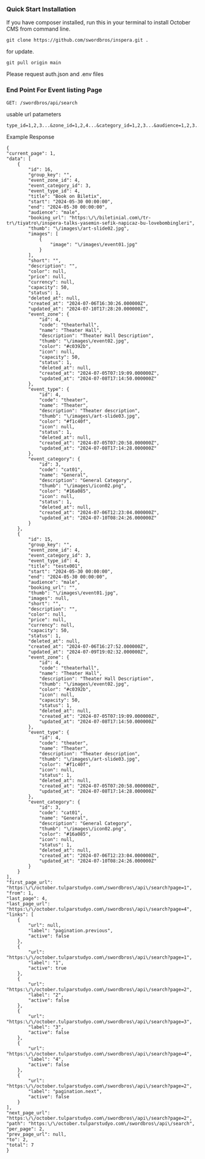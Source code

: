 ### Quick Start Installation

If you have composer installed, run this in your terminal to install October CMS from command line.

    git clone https://github.com/swordbros/inspera.git .

for update.

    git pull origin main

Please request auth.json and .env files

### End Point For Event listing Page
    GET: /swordbros/api/search

usable url patameters

    type_id=1,2,3...&zone_id=1,2,4...&category_id=1,2,3...&audience=1,2,3...&start=any_mysql_format_data&end=any_mysql_format_data&text=anytext&sort=sortable_field&dir=direction_asc_or_desc&page=1

Example Response

    {
    "current_page": 1,
    "data": [
        {
            "id": 16,
            "group_key": "",
            "event_zone_id": 4,
            "event_category_id": 3,
            "event_type_id": 4,
            "title": "Book on Biletix",
            "start": "2024-05-30 00:00:00",
            "end": "2024-05-30 00:00:00",
            "audience": "male",
            "booking_url": "https:\/\/biletinial.com\/tr-tr\/tiyatro\/inspera-talks-yasemin-sefik-napicaz-bu-lovebombingleri",
            "thumb": "\/images\/art-slide02.jpg",
            "images": [
                {
                    "image": "\/images\/event01.jpg"
                }
            ],
            "short": "",
            "description": "",
            "color": null,
            "price": null,
            "currency": null,
            "capacity": 50,
            "status": 1,
            "deleted_at": null,
            "created_at": "2024-07-06T16:30:26.000000Z",
            "updated_at": "2024-07-10T17:28:20.000000Z",
            "event_zone": {
                "id": 4,
                "code": "theaterhall",
                "name": "Theater Hall",
                "description": "Theater Hall Description",
                "thumb": "\/images\/event02.jpg",
                "color": "#c0392b",
                "icon": null,
                "capacity": 50,
                "status": 1,
                "deleted_at": null,
                "created_at": "2024-07-05T07:19:09.000000Z",
                "updated_at": "2024-07-08T17:14:50.000000Z"
            },
            "event_type": {
                "id": 4,
                "code": "theater",
                "name": "Theater",
                "description": "Theater description",
                "thumb": "\/images\/art-slide03.jpg",
                "color": "#f1c40f",
                "icon": null,
                "status": 1,
                "deleted_at": null,
                "created_at": "2024-07-05T07:20:58.000000Z",
                "updated_at": "2024-07-08T17:14:28.000000Z"
            },
            "event_category": {
                "id": 3,
                "code": "cat01",
                "name": "General",
                "description": "General Category",
                "thumb": "\/images\/icon02.png",
                "color": "#16a085",
                "icon": null,
                "status": 1,
                "deleted_at": null,
                "created_at": "2024-07-06T12:23:04.000000Z",
                "updated_at": "2024-07-10T08:24:26.000000Z"
            }
        },
        {
            "id": 15,
            "group_key": "",
            "event_zone_id": 4,
            "event_category_id": 3,
            "event_type_id": 4,
            "title": "testx001",
            "start": "2024-05-30 00:00:00",
            "end": "2024-05-30 00:00:00",
            "audience": "male",
            "booking_url": "",
            "thumb": "\/images\/event01.jpg",
            "images": null,
            "short": "",
            "description": "",
            "color": null,
            "price": null,
            "currency": null,
            "capacity": 50,
            "status": 1,
            "deleted_at": null,
            "created_at": "2024-07-06T16:27:52.000000Z",
            "updated_at": "2024-07-09T19:02:32.000000Z",
            "event_zone": {
                "id": 4,
                "code": "theaterhall",
                "name": "Theater Hall",
                "description": "Theater Hall Description",
                "thumb": "\/images\/event02.jpg",
                "color": "#c0392b",
                "icon": null,
                "capacity": 50,
                "status": 1,
                "deleted_at": null,
                "created_at": "2024-07-05T07:19:09.000000Z",
                "updated_at": "2024-07-08T17:14:50.000000Z"
            },
            "event_type": {
                "id": 4,
                "code": "theater",
                "name": "Theater",
                "description": "Theater description",
                "thumb": "\/images\/art-slide03.jpg",
                "color": "#f1c40f",
                "icon": null,
                "status": 1,
                "deleted_at": null,
                "created_at": "2024-07-05T07:20:58.000000Z",
                "updated_at": "2024-07-08T17:14:28.000000Z"
            },
            "event_category": {
                "id": 3,
                "code": "cat01",
                "name": "General",
                "description": "General Category",
                "thumb": "\/images\/icon02.png",
                "color": "#16a085",
                "icon": null,
                "status": 1,
                "deleted_at": null,
                "created_at": "2024-07-06T12:23:04.000000Z",
                "updated_at": "2024-07-10T08:24:26.000000Z"
            }
        }
    ],
    "first_page_url": "https:\/\/october.tulparstudyo.com\/swordbros\/api\/search?page=1",
    "from": 1,
    "last_page": 4,
    "last_page_url": "https:\/\/october.tulparstudyo.com\/swordbros\/api\/search?page=4",
    "links": [
        {
            "url": null,
            "label": "pagination.previous",
            "active": false
        },
        {
            "url": "https:\/\/october.tulparstudyo.com\/swordbros\/api\/search?page=1",
            "label": "1",
            "active": true
        },
        {
            "url": "https:\/\/october.tulparstudyo.com\/swordbros\/api\/search?page=2",
            "label": "2",
            "active": false
        },
        {
            "url": "https:\/\/october.tulparstudyo.com\/swordbros\/api\/search?page=3",
            "label": "3",
            "active": false
        },
        {
            "url": "https:\/\/october.tulparstudyo.com\/swordbros\/api\/search?page=4",
            "label": "4",
            "active": false
        },
        {
            "url": "https:\/\/october.tulparstudyo.com\/swordbros\/api\/search?page=2",
            "label": "pagination.next",
            "active": false
        }
    ],
    "next_page_url": "https:\/\/october.tulparstudyo.com\/swordbros\/api\/search?page=2",
    "path": "https:\/\/october.tulparstudyo.com\/swordbros\/api\/search",
    "per_page": 2,
    "prev_page_url": null,
    "to": 2,
    "total": 7
    }


